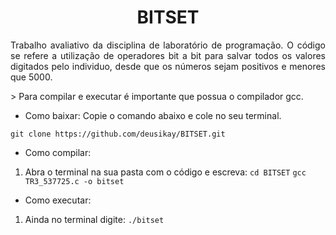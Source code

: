 <h1 align="center">
    <a>BITSET </a>
</h1>
<p align="justify">Trabalho avaliativo da disciplina de laboratório de programação. O código se refere a utilização de operadores bit a bit para salvar todos os valores digitados pelo individuo, desde que os números sejam positivos e menores que 5000.</p>
> Para compilar e executar é importante que possua o compilador gcc.

* Como baixar:
Copie o comando abaixo e cole no seu terminal.


`git clone https://github.com/deusikay/BITSET.git`


* Como compilar:
1. Abra o terminal na sua pasta com o código e escreva:
	`cd BITSET`
    `gcc TR3_537725.c -o bitset`
    
* Como executar:
1. Ainda no terminal digite:
	`./bitset`
